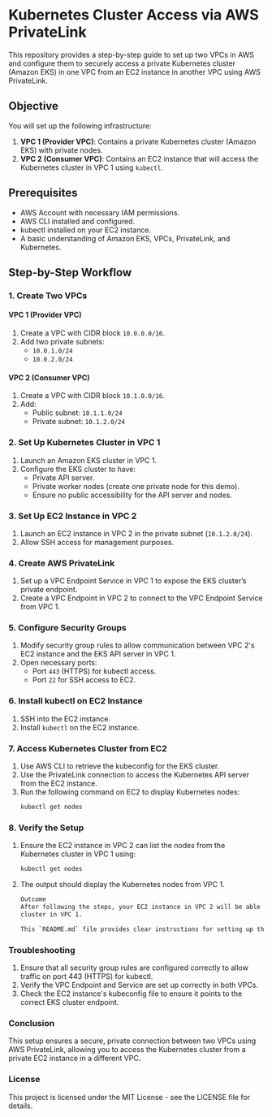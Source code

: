 # Kubernetes Cluster Access via AWS PrivateLink

This repository provides a step-by-step guide to set up two VPCs in AWS and configure them to securely access a private Kubernetes cluster (Amazon EKS) in one VPC from an EC2 instance in another VPC using AWS PrivateLink.

## Objective

You will set up the following infrastructure:
1. **VPC 1 (Provider VPC)**: Contains a private Kubernetes cluster (Amazon EKS) with private nodes.
2. **VPC 2 (Consumer VPC)**: Contains an EC2 instance that will access the Kubernetes cluster in VPC 1 using `kubectl`.

## Prerequisites

- AWS Account with necessary IAM permissions.
- AWS CLI installed and configured.
- kubectl installed on your EC2 instance.
- A basic understanding of Amazon EKS, VPCs, PrivateLink, and Kubernetes.

## Step-by-Step Workflow

### 1. Create Two VPCs

#### VPC 1 (Provider VPC)
1. Create a VPC with CIDR block `10.0.0.0/16`.
2. Add two private subnets:
   - `10.0.1.0/24`
   - `10.0.2.0/24`

#### VPC 2 (Consumer VPC)
1. Create a VPC with CIDR block `10.1.0.0/16`.
2. Add:
   - Public subnet: `10.1.1.0/24`
   - Private subnet: `10.1.2.0/24`

### 2. Set Up Kubernetes Cluster in VPC 1

1. Launch an Amazon EKS cluster in VPC 1.
2. Configure the EKS cluster to have:
   - Private API server.
   - Private worker nodes (create one private node for this demo).
   - Ensure no public accessibility for the API server and nodes.

### 3. Set Up EC2 Instance in VPC 2

1. Launch an EC2 instance in VPC 2 in the private subnet (`10.1.2.0/24`).
2. Allow SSH access for management purposes.

### 4. Create AWS PrivateLink

1. Set up a VPC Endpoint Service in VPC 1 to expose the EKS cluster’s private endpoint.
2. Create a VPC Endpoint in VPC 2 to connect to the VPC Endpoint Service from VPC 1.

### 5. Configure Security Groups

1. Modify security group rules to allow communication between VPC 2's EC2 instance and the EKS API server in VPC 1.
2. Open necessary ports:
   - Port `443` (HTTPS) for kubectl access.
   - Port `22` for SSH access to EC2.

### 6. Install kubectl on EC2 Instance

1. SSH into the EC2 instance.
2. Install `kubectl` on the EC2 instance.

### 7. Access Kubernetes Cluster from EC2

1. Use AWS CLI to retrieve the kubeconfig for the EKS cluster.
2. Use the PrivateLink connection to access the Kubernetes API server from the EC2 instance.
3. Run the following command on EC2 to display Kubernetes nodes:
   ```bash
   kubectl get nodes
### 8. Verify the Setup
1. Ensure the EC2 instance in VPC 2 can list the nodes from the Kubernetes cluster in VPC 1 using:
   ```bash
   kubectl get nodes

2. The output should display the Kubernetes nodes from VPC 1.
   ```bash
   Outcome
   After following the steps, your EC2 instance in VPC 2 will be able to access the private Kubernetes cluster in VPC 1 using AWS PrivateLink. When you run kubectl get nodes on the EC2 instance, you will see the Kubernetes nodes from the EKS  
   cluster in VPC 1.
   ```
   ```bash
   This `README.md` file provides clear instructions for setting up the VPCs, Kubernetes cluster, EC2 instance, and AWS PrivateLink, with troubleshooting tips and expected outcomes.

### Troubleshooting
1. Ensure that all security group rules are configured correctly to allow traffic on port 443 (HTTPS) for kubectl.
2. Verify the VPC Endpoint and Service are set up correctly in both VPCs.
3. Check the EC2 instance's kubeconfig file to ensure it points to the correct EKS cluster endpoint.

### Conclusion
This setup ensures a secure, private connection between two VPCs using AWS PrivateLink, allowing you to access the Kubernetes cluster from a private EC2 instance in a different VPC.

### License
This project is licensed under the MIT License - see the LICENSE file for details.
